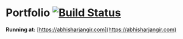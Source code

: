 # Portfolio [![Build Status](https://travis-ci.org/abhisharkjangir/portfolio.svg?branch=master)](https://travis-ci.org/abhisharkjangir/portfolio)

**Running at:** [https://abhisharjangir.com](https://abhisharjangir.com)
